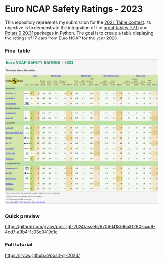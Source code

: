 # Euro NCAP Safety Ratings - 2023
This repository represents my submission for the [2024 Table Contest](https://posit.co/blog/announcing-the-2024-table-contest/). Its objective is to demonstrate the integration of the [great-tables 0.7.0](https://github.com/posit-dev/great-tables) and [Polars 0.20.31](https://github.com/pola-rs/polars) packages in Python. The goal is to create a table displaying the ratings of 17 cars from Euro NCAP for the year 2023.

### Final table
<div align="center">
  <img src="./final_table.png" width="800px">
</div>

### Quick preview
https://github.com/jrycw/posit-gt-2024/assets/67060418/66a81280-5ad9-4cd7-a9b4-1c03c0419c1c

### Full tutorial
https://jrycw.github.io/posit-gt-2024/
